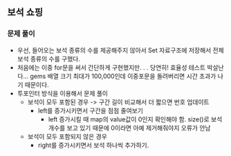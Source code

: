 ## 보석 쇼핑

### 문제 풀이

- 우선, 들어오는 보석 종류의 수를 제공해주지 않아서 Set 자료구조에 저장해서 전체 보석 종류의 수를 구했다.
- 처음에는 이중 for문을 써서 간단하게 구현했지만. . . 당연히! 효율성 테스트 박살난다... gems 배열 크기 최대가 100,000인데 이중포문을 돌려버리면 시간 초과가 나기 때문이다.
- 투포인터 방식을 이용해서 문제 풀이
  - 보석이 모두 포함된 경우 -> 구간 길이 비교해서 더 짧으면 번호 업데이트
    - left를 증가시키면서 구간을 점점 줄여보기
      - left 증가시킬 때 map의 value값이 0인지 확인해야 함. size()로 보석 개수를 보고 있기 때문에 0이라면 아예 제거해줘야지 오류가 안남 
  - 보석이 모두 포함되지 않은 경우
    - right를 증가시키면서 보석 하나씩 추가하기.